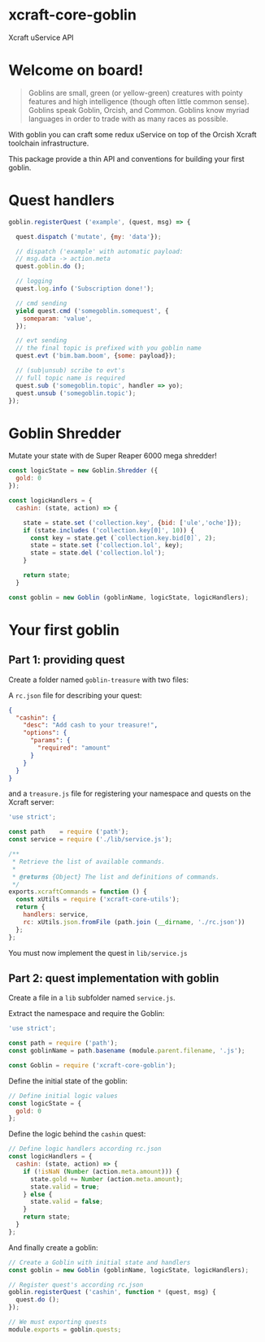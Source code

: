 
# xcraft-core-goblin

Xcraft uService API

# Welcome on board!

>Goblins are small, green (or yellow-green) creatures with pointy features and high intelligence (though often little common sense). Goblins speak Goblin, Orcish, and Common. Goblins know myriad languages in order to trade with as many races as possible.

With goblin you can craft some redux uService on top of the Orcish Xcraft toolchain infrastructure.

This package provide a thin API and conventions for building your first goblin.

# Quest handlers

```js
goblin.registerQuest ('example', (quest, msg) => {

  quest.dispatch ('mutate', {my: 'data'});

  // dispatch ('example' with automatic payload:
  // msg.data -> action.meta
  quest.goblin.do ();

  // logging
  quest.log.info ('Subscription done!');

  // cmd sending
  yield quest.cmd ('somegoblin.somequest', {
    someparam: 'value',
  });

  // evt sending
  // the final topic is prefixed with you goblin name
  quest.evt ('bim.bam.boom', {some: payload});

  // (sub|unsub) scribe to evt's
  // full topic name is required
  quest.sub ('somegoblin.topic', handler => yo);
  quest.unsub ('somegoblin.topic');
});
```
# Goblin Shredder

Mutate your state with de Super Reaper 6000 mega shredder!

```js
const logicState = new Goblin.Shredder ({
  gold: 0
});

const logicHandlers = {
  cashin: (state, action) => {

    state = state.set ('collection.key', {bid: ['ule','oche']});
    if (state.includes ('collection.key[0]', 10)) {
      const key = state.get (`collection.key.bid[0]`, 2);
      state = state.set ('collection.lol', key);
      state = state.del ('collection.lol');
    }

    return state;
  }

const goblin = new Goblin (goblinName, logicState, logicHandlers);


```



# Your first goblin

## Part 1: providing quest

Create a folder named `goblin-treasure` with two files:

A `rc.json` file for describing your quest:

```json
{
  "cashin": {
    "desc": "Add cash to your treasure!",
    "options": {
      "params": {
        "required": "amount"
      }
    }
  }
}
```

and a `treasure.js` file for registering your namespace and quests on the Xcraft server:

```js
'use strict';

const path    = require ('path');
const service = require ('./lib/service.js');

/**
 * Retrieve the list of available commands.
 *
 * @returns {Object} The list and definitions of commands.
 */
exports.xcraftCommands = function () {
  const xUtils = require ('xcraft-core-utils');
  return {
    handlers: service,
    rc: xUtils.json.fromFile (path.join (__dirname, './rc.json'))
  };
};
```

You must now implement the quest in `lib/service.js`

## Part 2: quest implementation with goblin

Create a file in a `lib` subfolder named `service.js`.

Extract the namespace and require the Goblin:

```js
'use strict';

const path = require ('path');
const goblinName = path.basename (module.parent.filename, '.js');

const Goblin = require ('xcraft-core-goblin');

```

Define the initial state of the goblin:
```js
// Define initial logic values
const logicState = {
  gold: 0
};
```

Define the logic behind the `cashin` quest:
```js
// Define logic handlers according rc.json
const logicHandlers = {
  cashin: (state, action) => {
    if (!isNaN (Number (action.meta.amount))) {
      state.gold += Number (action.meta.amount);
      state.valid = true;
    } else {
      state.valid = false;
    }
    return state;
  }
};
```

And finally create a goblin:
```js
// Create a Goblin with initial state and handlers
const goblin = new Goblin (goblinName, logicState, logicHandlers);

// Register quest's according rc.json
goblin.registerQuest ('cashin', function * (quest, msg) {
  quest.do ();
});

// We must exporting quests
module.exports = goblin.quests;
```
